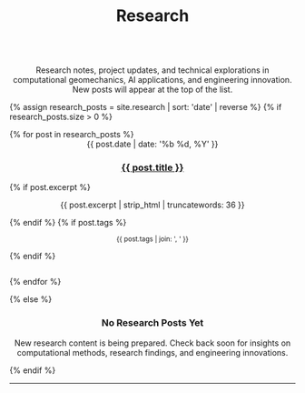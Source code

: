 ﻿---
layout: default
title: Research
permalink: /research/
---

<section class="section">
<div style="display: flex; justify-content: center;">
    <div style="max-width: 700px; width: 100%;">
        <p class="section-lead" style="text-align: center;">
            Research notes, project updates, and technical explorations in computational geomechanics, AI applications, and engineering innovation. New posts will appear at the top of the list.
        </p>
        {% assign research_posts = site.research | sort: 'date' | reverse %}
        {% if research_posts.size > 0 %}
        <ul class="post-list" style="padding-left: 0;">
            {% for post in research_posts %}
            <li style="list-style: none;">
                <article class="post-card" style="margin-bottom: 2em;">
                    <time datetime="{{ post.date | date_to_xmlschema }}" style="display: block; text-align: center;">{{ post.date | date: '%b %d, %Y' }}</time>
                    <h3 style="text-align: center;"><a href="{{ post.url | relative_url }}">{{ post.title }}</a></h3>
                    {% if post.excerpt %}
                    <p style="text-align: center;">{{ post.excerpt | strip_html | truncatewords: 36 }}</p>
                    {% endif %}
                    {% if post.tags %}
                    <p class="post-card-meta" style="text-align: center;">
                        <small>{{ post.tags | join: ', ' }}</small>
                    </p>
                    {% endif %}
                </article>
            </li>
            {% endfor %}
        </ul>
        {% else %}
        <div class="empty-state" style="text-align: center;">
            <h3>No Research Posts Yet</h3>
            <p>New research content is being prepared. Check back soon for insights on computational methods, research findings, and engineering innovations.</p>
        </div>
        {% endif %}
    </div>
</div>
</section>

---